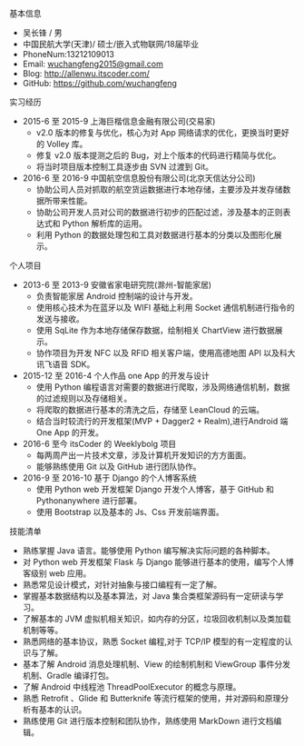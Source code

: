 基本信息

- 吴长锋 / 男
- 中国民航大学(天津)/ 硕士/嵌入式物联网/18届毕业
- PhoneNum:13212109013
- Email: wuchangfeng2015@gmail.com
- Blog: http://allenwu.itscoder.com/
- GitHub: https://github.com/wuchangfeng

实习经历

- 2015-6 至 2015-9 上海巨楷信息金融有限公司(交易家)
  - v2.0 版本的修复与优化，核心为对 App 网络请求的优化，更换当时更好的 Volley 库。
  - 修复 v2.0 版本提测之后的 Bug，对上个版本的代码进行精简与优化。
  - 将当时项目版本控制工具逐步由 SVN 过渡到 Git。
- 2016-6 至 2016-9 中国航空信息股份有限公司(北京天信达分公司)
  - 协助公司人员对抓取的航空货运数据进行本地存储，主要涉及并发存储数据所带来性能。
  - 协助公司开发人员对公司的数据进行初步的匹配过滤，涉及基本的正则表达式和 Python 解析库的运用。
  - 利用 Python 的数据处理包和工具对数据进行基本的分类以及图形化展示。

个人项目

- 2013-6 至 2013-9 安徽省家电研究院(滁州-智能家居)
  - 负责智能家居 Android 控制端的设计与开发。
  - 使用核心技术为在蓝牙以及 WIFI 基础上利用 Socket 通信机制进行指令的发送与接收。
  - 使用 SqLite 作为本地存储保存数据，绘制相关 ChartView 进行数据展示。
  - 协作项目为开发 NFC 以及 RFID 相关客户端，使用高德地图 API 以及科大讯飞语音 SDK。
- 2015-12 至 2016-4 个人作品 one App 的开发与设计
  - 使用 Python 编程语言对需要的数据进行爬取，涉及网络通信机制，数据的过滤规则以及存储相关。
  - 将爬取的数据进行基本的清洗之后，存储至 LeanCloud 的云端。
  - 结合当时较流行的开发框架(MVP + Dagger2 + Realm),进行Android 端 One App 的开发。
- 2016-6 至今  itsCoder 的 Weeklybolg 项目
  - 每两周产出一片技术文章，涉及计算机开发知识的方方面面。
  - 能够熟练使用 Git 以及 GitHub 进行团队协作。
- 2016-9 至 2016-10  基于 Django 的个人博客系统
  - 使用 Python web 开发框架 Django 开发个人博客，基于 GitHub 和 Pythonanywhere 进行部署。
  - 使用 Bootstrap 以及基本的 Js、Css 开发前端界面。

技能清单

- 熟练掌握 Java 语言。能够使用 Python 编写解决实际问题的各种脚本。
- 对 Python web 开发框架 Flask 与 Django 能够进行基本的使用，编写个人博客级别 web 应用。
- 熟悉常见设计模式，对针对抽象与接口编程有一定了解。
- 掌握基本数据结构以及基本算法，对 Java 集合类框架源码有一定研读与学习。
- 了解基本的 JVM 虚拟机相关知识，如内存的分区，垃圾回收机制以及类加载机制等等。
- 熟悉网络的基本协议，熟悉 Socket 编程,对于 TCP/IP 模型的有一定程度的认识与了解。
- 基本了解 Android 消息处理机制、View 的绘制机制和 ViewGroup 事件分发机制、Gradle 编译打包。
- 了解 Android 中线程池 ThreadPoolExecutor 的概念与原理。
- 熟悉 Retrofit 、Glide 和 Butterknife 等流行框架的使用，并对源码和原理分析有基本的认识。 
- 熟练使用 Git 进行版本控制和团队协作，熟练使用 MarkDown 进行文档编辑。


